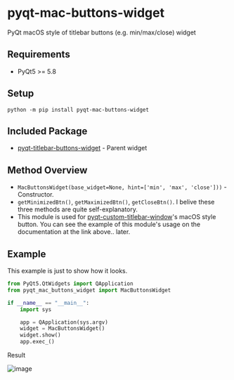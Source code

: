 # pyqt-mac-buttons-widget
PyQt macOS style of titlebar buttons (e.g. min/max/close) widget 

## Requirements
* PyQt5 >= 5.8

## Setup
`python -m pip install pyqt-mac-buttons-widget`

## Included Package
* <a href="https://github.com/yjg30737/pyqt-titlebar-buttons-widget.git">pyqt-titlebar-buttons-widget</a> - Parent widget

## Method Overview
* `MacButtonsWidget(base_widget=None, hint=['min', 'max', 'close']))` - Constructor.
* `getMinimizedBtn()`, `getMaximizedBtn()`, `getCloseBtn()`. I belive these three methods are quite self-explanatory.
* This module is used for <a href="https://github.com/yjg30737/pyqt-custom-titlebar-window.git">pyqt-custom-titlebar-window</a>'s macOS style button. You can see the example of this module's usage on the documentation at the link above.. later.

## Example
This example is just to show how it looks.

```python
from PyQt5.QtWidgets import QApplication
from pyqt_mac_buttons_widget import MacButtonsWidget

if __name__ == "__main__":
    import sys

    app = QApplication(sys.argv)
    widget = MacButtonsWidget()
    widget.show()
    app.exec_()
```

Result

![image](https://user-images.githubusercontent.com/55078043/154260566-706ae34f-37c5-42db-ab8d-90d0d58341db.png)
